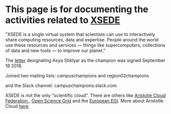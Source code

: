 # This page is for documenting the activities related to [XSEDE](https://www.xsede.org/)


"XSEDE is a single virtual system that scientists can use to interactively share computing resources, data and expertise. People around the world use these resources and services — things like supercomputers, collections of data and new tools — to improve our planet."


The [letter](https://github.com/Pomona-ITS/hpc/blob/master/projects/XSEDE/Pomona%20College%20Champion%20Signed.pdf) designating Asya Shklyar as the champion was signed September 18 2018.


Joined two mailing lists: campuschampions and region02champions


and the Slack channel: campuschampions.slack.com.


XSEDE is not the only "scientific cloud". There are others like [Aristotle Cloud Federation ](https://www.cac.cornell.edu/about/news/aristotle.aspx), [Open Science Grid](https://opensciencegrid.org/) and the [European EGI](https://www.egi.eu/). More about Aristotle Cloud [here](https://federatedcloud.org).
